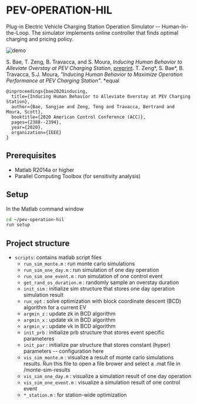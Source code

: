 # PEV-OPERATION-HIL
Plug-in Electric Vehicle Charging Station Operation Simulator -- Human-In-the-Loop. The simulator implements online controller that finds optimal charging and pricing policy. 

![demo](demo/demo.gif)

S. Bae, T. Zeng, B.  Travacca, and S. Moura, _Inducing Human Behavior to Alleviate Overstay at PEV Charging Station_, [preprint](https://arxiv.org/pdf/1912.02341.pdf).
T. Zeng\*, S. Bae\*, B. Travacca, S.J. Moura, _"Inducing Human Behavior to Maximize Operation Performance at PEV Charging Station"_. \*equal
```
@inproceedings{bae2020inducing,
  title={Inducing Human Behavior to Alleviate Overstay at PEV Charging Station},
  author={Bae, Sangjae and Zeng, Teng and Travacca, Bertrand and Moura, Scott},
  booktitle={2020 American Control Conference (ACC)},
  pages={2388--2394},
  year={2020},
  organization={IEEE}
}
```


## Prerequisites
- Matlab R2014a or higher
- Parallel Computing Toolbox (for sensitivity analysis)


## Setup
In the Matlab command window
```bash
cd ~/pev-operation-hil
run setup
```

## Project structure
- ```scripts```: contains matlab script files
    - ```run_sim_monte.m``` : run monte carlo simulations
    - ```run_sim_one_day.m``` : run simulation of one day operation
    - ```run_sim_one_event.m``` : run simulation of one control event
    - ```get_rand_os_duration.m``` : randomly sample an overstay duration
    - ```init_sim``` : initialize sim structure that stores one day operation simulation result
    - ```run_opt``` : solve optimization with block coordinate descent (BCD) algorithm for a current EV
    - ```argmin_z``` : update zk in BCD algorithm
    - ```argmin_x``` : update xk in BCD algorithm
    - ```argmin_v``` : update vk in BCD algorithm
    - ```init_prb``` : initialize prb structure that stores event specific parameteres 
    - ```init_par``` : initialize par structure that stores constant (hyper) parameters -- configuration here
    - ```vis_sim_monte.m``` : visualize a result of monte carlo simulations results. Run this file to open a file brower and select a .mat file in /monte-sim-results 
    - ```vis_sim_one_day.m``` : visualize a simulation result of one day operation
    - ```vis_sim_one_event.m``` : visualize a simulation result of one control event
    - ```*_station.m``` : for station-wide optimization
